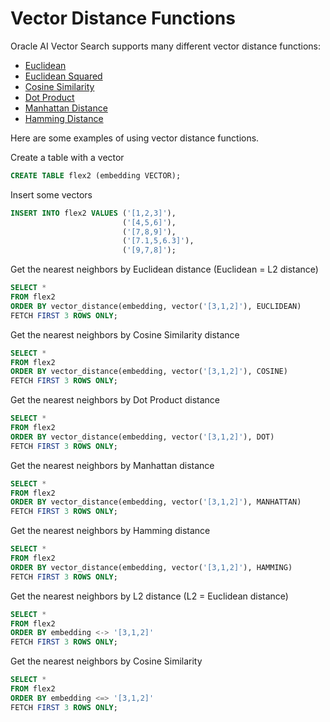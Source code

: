 # Vector Distance Functions

Oracle AI Vector Search supports many different vector distance functions:
- [Euclidean](https://docs.oracle.com/en/database/oracle/oracle-database/23/vecse/euclidean-and-squared-euclidean-distances.html)
- [Euclidean Squared](https://docs.oracle.com/en/database/oracle/oracle-database/23/vecse/euclidean-and-squared-euclidean-distances.html)
- [Cosine Similarity](https://docs.oracle.com/en/database/oracle/oracle-database/23/vecse/cosine-similarity.html)
- [Dot Product](https://docs.oracle.com/en/database/oracle/oracle-database/23/vecse/dot-product-similarity.html)
- [Manhattan Distance](https://docs.oracle.com/en/database/oracle/oracle-database/23/vecse/manhattan-distance.html)
- [Hamming Distance](https://docs.oracle.com/en/database/oracle/oracle-database/23/vecse/hamming-similarity.html)

Here are some examples of using vector distance functions.

Create a table with a vector  
```SQL
CREATE TABLE flex2 (embedding VECTOR);
```

Insert some vectors

```SQL
INSERT INTO flex2 VALUES ('[1,2,3]'),
                         ('[4,5,6]'),
                         ('[7,8,9]'),
                         ('[7.1,5,6.3]'),
                         ('[9,7,8]');
```

Get the nearest neighbors by Euclidean distance (Euclidean = L2 distance)

```SQL
SELECT *
FROM flex2
ORDER BY vector_distance(embedding, vector('[3,1,2]'), EUCLIDEAN)
FETCH FIRST 3 ROWS ONLY;
```

Get the nearest neighbors by Cosine Similarity distance

```SQL
SELECT *
FROM flex2
ORDER BY vector_distance(embedding, vector('[3,1,2]'), COSINE)
FETCH FIRST 3 ROWS ONLY;
```

Get the nearest neighbors by Dot Product distance

```SQL
SELECT *
FROM flex2
ORDER BY vector_distance(embedding, vector('[3,1,2]'), DOT)
FETCH FIRST 3 ROWS ONLY;
```

Get the nearest neighbors by Manhattan distance

```SQL
SELECT *
FROM flex2
ORDER BY vector_distance(embedding, vector('[3,1,2]'), MANHATTAN)
FETCH FIRST 3 ROWS ONLY;
```

Get the nearest neighbors by Hamming distance

```SQL
SELECT *
FROM flex2
ORDER BY vector_distance(embedding, vector('[3,1,2]'), HAMMING)
FETCH FIRST 3 ROWS ONLY;
```

Get the nearest neighbors by L2 distance (L2 = Euclidean distance)

```SQL
SELECT *
FROM flex2
ORDER BY embedding <-> '[3,1,2]'
FETCH FIRST 3 ROWS ONLY;
```

Get the nearest neighbors by Cosine Similarity

```SQL
SELECT *
FROM flex2
ORDER BY embedding <=> '[3,1,2]'
FETCH FIRST 3 ROWS ONLY;
```
